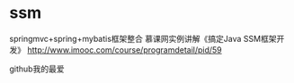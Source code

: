 # ssm
springmvc+spring+mybatis框架整合
慕课网实例讲解《搞定Java SSM框架开发》
http://www.imooc.com/course/programdetail/pid/59

github我的最爱
